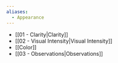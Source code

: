 ```yaml
---
aliases:
  - Appearance
---
```

- [[01 - Clarity|Clarity]]
- [[02 - Visual Intensity|Visual Intensity]]
- [[Color]]
- [[03 - Observations|Observations]]
